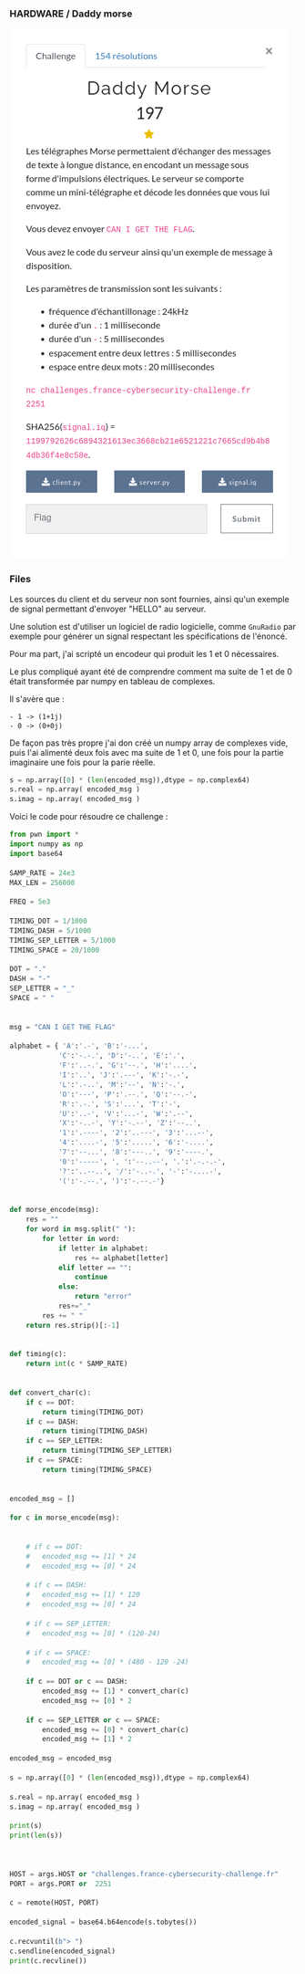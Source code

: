 ### HARDWARE / Daddy morse


![consignes](img/daddy_morse.png)


### Files

Les sources du client et du serveur non sont fournies, ainsi qu'un exemple de signal permettant d'envoyer "HELLO" au serveur.

Une solution est d'utiliser un logiciel de radio logicielle, comme `GnuRadio` par exemple pour générer un signal respectant les spécifications de l'énoncé.

Pour ma part, j'ai scripté un encodeur qui produit les 1 et 0 nécessaires.

Le plus compliqué ayant été de comprendre comment ma suite de 1 et de 0 était transformée par numpy en tableau de complexes.

Il s'avère que :
```
- 1 -> (1+1j)
- 0 -> (0+0j)
```

De façon pas très propre j'ai don créé un numpy array de complexes vide, puis l'ai alimenté deux fois avec ma suite de 1 et 0, une fois pour la partie imaginaire une fois pour la parie réelle.

```python
s = np.array([0] * (len(encoded_msg)),dtype = np.complex64)
s.real = np.array( encoded_msg )
s.imag = np.array( encoded_msg )
```

Voici le code pour résoudre ce challenge :


```python
from pwn import *
import numpy as np
import base64

SAMP_RATE = 24e3
MAX_LEN = 256000

FREQ = 5e3

TIMING_DOT = 1/1000
TIMING_DASH = 5/1000
TIMING_SEP_LETTER = 5/1000
TIMING_SPACE = 20/1000

DOT = "."
DASH = "-"
SEP_LETTER = "_"
SPACE = " "


msg = "CAN I GET THE FLAG"

alphabet = { 'A':'.-', 'B':'-...',
			'C':'-.-.', 'D':'-..', 'E':'.',
			'F':'..-.', 'G':'--.', 'H':'....',
			'I':'..', 'J':'.---', 'K':'-.-',
			'L':'.-..', 'M':'--', 'N':'-.',
			'O':'---', 'P':'.--.', 'Q':'--.-',
			'R':'.-.', 'S':'...', 'T':'-',
			'U':'..-', 'V':'...-', 'W':'.--',
			'X':'-..-', 'Y':'-.--', 'Z':'--..',
			'1':'.----', '2':'..---', '3':'...--',
			'4':'....-', '5':'.....', '6':'-....',
			'7':'--...', '8':'---..', '9':'----.',
			'0':'-----', ', ':'--..--', '.':'.-.-.-',
			'?':'..--..', '/':'-..-.', '-':'-....-',
			'(':'-.--.', ')':'-.--.-'}


def morse_encode(msg):
	res = ""
	for word in msg.split(" "):
		for letter in word:
			if letter in alphabet:
				res += alphabet[letter]
			elif letter == "":
				continue
			else:
				return "error"
			res+="_"
		res += " "
	return res.strip()[:-1]


def timing(c):
	return int(c * SAMP_RATE)


def convert_char(c):
	if c == DOT:
		return timing(TIMING_DOT)
	if c == DASH:
		return timing(TIMING_DASH)
	if c == SEP_LETTER:
		return timing(TIMING_SEP_LETTER)
	if c == SPACE:
		return timing(TIMING_SPACE)


encoded_msg = []

for c in morse_encode(msg):


	# if c == DOT:
	# 	encoded_msg += [1] * 24
	# 	encoded_msg += [0] * 24

	# if c == DASH:
	# 	encoded_msg += [1] * 120
	# 	encoded_msg += [0] * 24

	# if c == SEP_LETTER:
	# 	encoded_msg += [0] * (120-24)

	# if c == SPACE:
	# 	encoded_msg += [0] * (480 - 120 -24)

	if c == DOT or c == DASH:
		encoded_msg += [1] * convert_char(c)
		encoded_msg += [0] * 2

	if c == SEP_LETTER or c == SPACE:
		encoded_msg += [0] * convert_char(c)
		encoded_msg += [1] * 2

encoded_msg = encoded_msg

s = np.array([0] * (len(encoded_msg)),dtype = np.complex64)

s.real = np.array( encoded_msg )
s.imag = np.array( encoded_msg )

print(s)
print(len(s))



HOST = args.HOST or "challenges.france-cybersecurity-challenge.fr"
PORT = args.PORT or  2251

c = remote(HOST, PORT)

encoded_signal = base64.b64encode(s.tobytes())

c.recvuntil(b"> ")
c.sendline(encoded_signal)
print(c.recvline())

```
